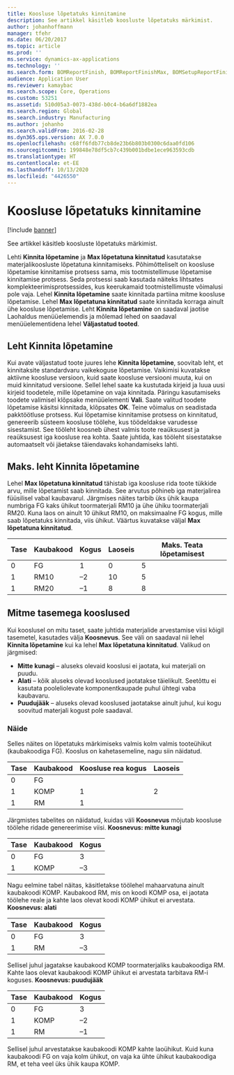 ```yaml
---
title: Koosluse lõpetatuks kinnitamine
description: See artikkel käsitleb koosluste lõpetatuks märkimist.
author: johanhoffmann
manager: tfehr
ms.date: 06/20/2017
ms.topic: article
ms.prod: ''
ms.service: dynamics-ax-applications
ms.technology: ''
ms.search.form: BOMReportFinish, BOMReportFinishMax, BOMSetupReportFinish
audience: Application User
ms.reviewer: kamaybac
ms.search.scope: Core, Operations
ms.custom: 53251
ms.assetid: 510d05a3-0073-438d-b0c4-b6a6df1882ea
ms.search.region: Global
ms.search.industry: Manufacturing
ms.author: johanho
ms.search.validFrom: 2016-02-28
ms.dyn365.ops.version: AX 7.0.0
ms.openlocfilehash: c68ff6fdb77cb8de23b6b803b0300c6daa0fd106
ms.sourcegitcommit: 199848e78df5cb7c439b001bdbe1ece963593cdb
ms.translationtype: HT
ms.contentlocale: et-EE
ms.lasthandoff: 10/13/2020
ms.locfileid: "4426550"
---
```

# <a name="report-boms-as-finished"></a>Koosluse lõpetatuks kinnitamine

[!include [banner](../includes/banner.md)]

See artikkel käsitleb koosluste lõpetatuks märkimist.

Lehti **Kinnita lõpetamine** ja **Max lõpetatuna kinnitatud** kasutatakse materjalikoosluste lõpetatuna kinnitamiseks. Põhimõtteliselt on koosluse lõpetamise kinnitamise protsess sama, mis tootmistellimuse lõpetamise kinnitamise protsess. Seda protsessi saab kasutada näiteks lihtsates komplekteerimisprotsessides, kus keerukamaid tootmistellimuste võimalusi pole vaja. Lehel **Kinnita lõpetamine** saate kinnitada partiina mitme koosluse lõpetamise. Lehel **Max lõpetatuna kinnitatud** saate kinnitada korraga ainult ühe koosluse lõpetamise. Leht **Kinnita lõpetamine** on saadaval jaotise Laohaldus menüüelemendis ja mõlemad lehed on saadaval menüüelementidena lehel **Väljastatud tooted**.

## <a name="report-as-finished-page"></a>Leht Kinnita lõpetamine
Kui avate väljastatud toote juures lehe **Kinnita lõpetamine**, soovitab leht, et kinnitaksite standardvaru vaikekoguse lõpetamise. Vaikimisi kuvatakse aktiivne koosluse versioon, kuid saate koosluse versiooni muuta, kui on muid kinnitatud versioone. Sellel lehel saate ka kustutada kirjeid ja luua uusi kirjeid toodetele, mille lõpetamine on vaja kinnitada. Päringu kasutamiseks toodete valimisel klõpsake menüüelementi **Vali**. Saate valitud toodete lõpetamise käsitsi kinnitada, klõpsates **OK**. Teine võimalus on seadistada pakktöötluse protsess. Kui lõpetamise kinnitamise protsess on kinnitatud, genereerib süsteem koosluse töölehe, kus töödeldakse varudesse sisestamist. See tööleht koosneb ühest valmis toote reaüksusest ja reaüksusest iga koosluse rea kohta. Saate juhtida, kas tööleht sisestatakse automaatselt või jäetakse täiendavaks kohandamiseks lahti.

## <a name="max-report-as-finished-page"></a>Maks. leht Kinnita lõpetamine
Lehel **Max lõpetatuna kinnitatud** tähistab iga koosluse rida toote tükkide arvu, mille lõpetamist saab kinnitada. See arvutus põhineb iga materjalirea füüsilisel vabal kaubavarul. Järgmises näites tarbib üks ühik kaupa numbriga FG kaks ühikut toormaterjali RM10 ja ühe ühiku toormaterjali RM20. Kuna laos on ainult 10 ühikut RM10, on maksimaalne FG kogus, mille saab lõpetatuks kinnitada, viis ühikut. Väärtus kuvatakse väljal **Max lõpetatuna kinnitatud**.

| Tase | Kaubakood | Kogus | Laoseis | Maks. Teata lõpetamisest |
|-------|-------------|----------|---------|-------------------------|
| 0     | FG          |  1       | 0       | 5                       |
| 1     | RM10        | –2       | 10      | 5                       |
| 1     | RM20        | –1       |  8      | 8                       |

## <a name="boms-that-have-multiple-levels"></a>Mitme tasemega kooslused
Kui kooslusel on mitu taset, saate juhtida materjalide arvestamise viisi kõigil tasemetel, kasutades välja **Koosnevus**. See väli on saadaval nii lehel **Kinnita lõpetamine** kui ka lehel **Max lõpetatuna kinnitatud**. Valikud on järgmised:

-   **Mitte kunagi** – aluseks olevaid kooslusi ei jaotata, kui materjali on puudu.
-   **Alati** – kõik aluseks olevad kooslused jaotatakse täielikult. Seetõttu ei kasutata pooleliolevate komponentkaupade puhul ühtegi vaba kaubavaru.
-   **Puudujääk** – aluseks olevad kooslused jaotatakse ainult juhul, kui kogu soovitud materjali kogust pole saadaval.

### <a name="example"></a>Näide

Selles näites on lõpetatuks märkimiseks valmis kolm valmis tooteühikut (kaubakoodiga FG). Kooslus on kahetasemeline, nagu siin näidatud.

| Tase | Kaubakood | Koosluse rea kogus | Laoseis |
|-------|-------------|-------------------|---------|
| 0     | FG          |                   |         |
| 1     | KOMP        | 1                 | 2       |
| 1     | RM          | 1                 |         |

Järgmistes tabelites on näidatud, kuidas väli **Koosnevus** mõjutab koosluse töölehe ridade genereerimise viisi. **Koosnevus: mitte kunagi**

| Tase | Kaubakood | Kogus |
|-------|-------------|----------|
| 0     | FG          | 3        |
| 1     | KOMP        | –3       |

Nagu eelmine tabel näitas, käsitletakse töölehel mahaarvatuna ainult kaubakoodi KOMP. Kaubakood RM, mis on koodi KOMP osa, ei jaotata töölehe reale ja kahte laos olevat koodi KOMP ühikut ei arvestata. **Koosnevus: alati**

| Tase | Kaubakood | Kogus |
|-------|-------------|----------|
| 0     | FG          | 3        |
| 1     | RM          | –3       |

Sellisel juhul jagatakse kaubakood KOMP toormaterjaliks kaubakoodiga RM. Kahte laos olevat kaubakoodi KOMP ühikut ei arvestata tarbitava RM-i koguses. **Koosnevus: puudujääk**

| Tase | Kaubakood | Kogus |
|-------|-------------|----------|
| 0     | FG          | 3        |
| 1     | KOMP        | –2       |
| 1     | RM          | –1       |

Sellisel juhul arvestatakse kaubakoodi KOMP kahte laoühikut. Kuid kuna kaubakoodi FG on vaja kolm ühikut, on vaja ka ühte ühikut kaubakoodiga RM, et teha veel üks ühik kaupa KOMP.



